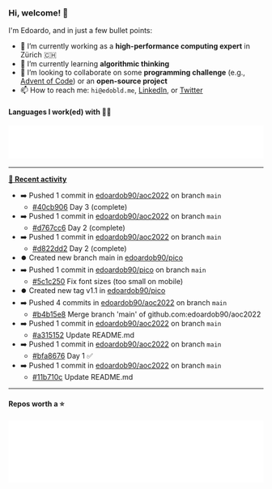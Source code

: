 ### Hi, welcome! 👋 

I'm Edoardo, and in just a few bullet points:

- 🔭 I’m currently working as a **high-performance computing expert** in Zürich 🇨🇭
- 🌱 I’m currently learning **algorithmic thinking**
- 👯 I’m looking to collaborate on some **programming challenge** (e.g., [Advent of Code](https://github.com/edoardob90/aoc2021)) or an **open-source project**
- 📫 How to reach me: `hi@edobld.me`, [LinkedIn](https://linkedin.com/in/edobld), or [Twitter](https://twitter.com/eadweard90)

#### Languages I work(ed) with 👨‍💻

<img src="https://github.com/edoardob90/edoardob90/blob/main/.cache/languages.svg">

---

**[📰 Recent activity](https://github.com/edoardob90)**
* ➡️ Pushed 1 commit in [edoardob90/aoc2022](https://github.com/edoardob90/aoc2022) on branch `main`
  * [#40cb906](https://github.com/edoardob90/aoc2022/commit/40cb906) Day 3 (complete)
* ➡️ Pushed 1 commit in [edoardob90/aoc2022](https://github.com/edoardob90/aoc2022) on branch `main`
  * [#d767cc6](https://github.com/edoardob90/aoc2022/commit/d767cc6) Day 2 (complete)
* ➡️ Pushed 1 commit in [edoardob90/aoc2022](https://github.com/edoardob90/aoc2022) on branch `main`
  * [#d822dd2](https://github.com/edoardob90/aoc2022/commit/d822dd2) Day 2 (complete)
* ⏺️ Created new branch main in [edoardob90/pico](https://github.com/edoardob90/pico)
* ➡️ Pushed 1 commit in [edoardob90/pico](https://github.com/edoardob90/pico) on branch `main`
  * [#5c1c250](https://github.com/edoardob90/pico/commit/5c1c250) Fix font sizes (too small on mobile)
* ⏺️ Created new tag v1.1 in [edoardob90/pico](https://github.com/edoardob90/pico)
* ➡️ Pushed 4 commits in [edoardob90/aoc2022](https://github.com/edoardob90/aoc2022) on branch `main`
  * [#b4b15e8](https://github.com/edoardob90/aoc2022/commit/b4b15e8) Merge branch &#39;main&#39; of github.com:edoardob90/aoc2022
* ➡️ Pushed 1 commit in [edoardob90/aoc2022](https://github.com/edoardob90/aoc2022) on branch `main`
  * [#a315152](https://github.com/edoardob90/aoc2022/commit/a315152) Update README.md
* ➡️ Pushed 1 commit in [edoardob90/aoc2022](https://github.com/edoardob90/aoc2022) on branch `main`
  * [#bfa8676](https://github.com/edoardob90/aoc2022/commit/bfa8676) Day 1 ✅
* ➡️ Pushed 1 commit in [edoardob90/aoc2022](https://github.com/edoardob90/aoc2022) on branch `main`
  * [#11b710c](https://github.com/edoardob90/aoc2022/commit/11b710c) Update README.md


---

#### Repos worth a ⭐

<img src="https://github.com/edoardob90/edoardob90/blob/main/.cache/stars.svg">

<!--
- ⚡ Fun fact: ...
- 🤔 I’m looking for help with ...
- 💬 Ask me about ...
- 🌐 My webpage ...
-->
